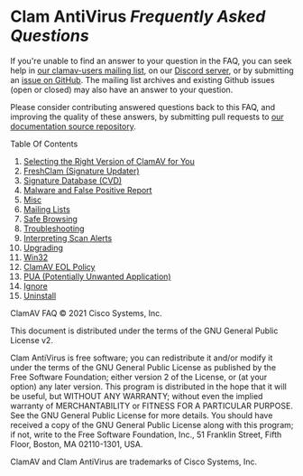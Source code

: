# Clam AntiVirus *Frequently Asked Questions*

If you're unable to find an answer to your question in the FAQ, you can seek help in [our clamav-users mailing list](https://www.clamav.net/contact.html#ml), on our [Discord server](https://discord.gg/6vNAqWnVgw), or by submitting an [issue on GitHub](https://github.com/Cisco-Talos/clamav/issues). The mailing list archives and existing Github issues (open or closed) may also have an answer to your question.

Please consider contributing answered questions back to this FAQ, and improving the quality of these answers, by submitting pull requests to [our documentation source repository](https://github.com/Cisco-Talos/clamav-documentation).

Table Of Contents

1. [Selecting the Right Version of ClamAV for You](faq-whichversion.md)
2. [FreshClam (Signature Updater)](faq-freshclam.md)
3. [Signature Database (CVD)](faq-cvd.md)
4. [Malware and False Positive Report](faq-malware-fp-reports.md)
5. [Misc](faq-misc.md)
6. [Mailing Lists](faq-ml.md)
7. [Safe Browsing](faq-safebrowsing.md)
8. [Troubleshooting](faq-troubleshoot.md)
9. [Interpreting Scan Alerts](faq-scan-alerts.md)
10. [Upgrading](faq-upgrade.md)
11. [Win32](faq-win32.md)
12. [ClamAV EOL Policy](faq-eol.md)
13. [PUA (Potentially Unwanted Application)](faq-pua.md)
14. [Ignore](faq-ignore.md)
15. [Uninstall](faq-uninstall.md)

ClamAV FAQ © 2021 Cisco Systems, Inc.

This document is distributed under the terms of the GNU General Public License v2.

Clam AntiVirus is free software; you can redistribute it and/or modify it under the terms of the GNU General Public License as published by the Free Software Foundation; either version 2 of the License, or (at your option) any later version. This program is distributed in the hope that it will be useful, but WITHOUT ANY WARRANTY; without even the implied warranty of MERCHANTABILITY or FITNESS FOR A PARTICULAR PURPOSE. See the GNU General Public License for more details. You should have received a copy of the GNU General Public License along with this program; if not, write to the Free Software Foundation, Inc., 51 Franklin Street, Fifth Floor, Boston, MA 02110-1301, USA.

ClamAV and Clam AntiVirus are trademarks of Cisco Systems, Inc.
